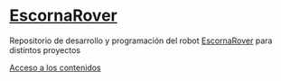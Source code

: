 # [EscornaRover](https://www.thingiverse.com/thing:4911480)

Repositorio de desarrollo y programación del robot [EscornaRover](https://www.thingiverse.com/thing:4911480) para distintos proyectos

[Acceso a los contenidos](https://leobotmanuel.github.io/ExloradorEscornaRover/)
